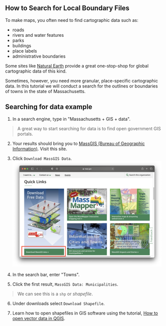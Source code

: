 ## How to Search for Local Boundary Files

To make maps, you often need to find cartographic data such as:
- roads
- rivers and water features
- parks
- buildings
- place labels
- administrative boundaries

Some sites like [Natural Earth](https://www.naturalearthdata.com/) provide a great one-stop-shop for global cartographic data of this kind.

Sometimes, however, you need more granular, place-specific cartographic data. In this tutorial we will conduct a search for the outlines or boundaries of towns in the state of Massachusetts.

## Searching for data example

1. In a search engine, type in "Massachusetts + GIS + data".
> A great way to start searching for data is to find open government GIS portals.

2. Your results should bring you to [MassGIS (Bureau of Geographic Information)](https://www.mass.gov/orgs/massgis-bureau-of-geographic-information). Visit this site.

3. Click `Download MassGIS Data`.
![Screenshot of MassGIS landing page](media/1.png)

4. In the search bar, enter "Towns".

5. Click the first result, `MassGIS Data: Municipalities`.
> We can see this is a `shp` or *shapefile*. 

6. Under downloads select `Download Shapefile`.

7. Learn how to open shapefiles in GIS software using the tutorial, [How to open vector data in QGIS](https://harvardmapcollection.github.io/tutorials/qgis/open-vector).